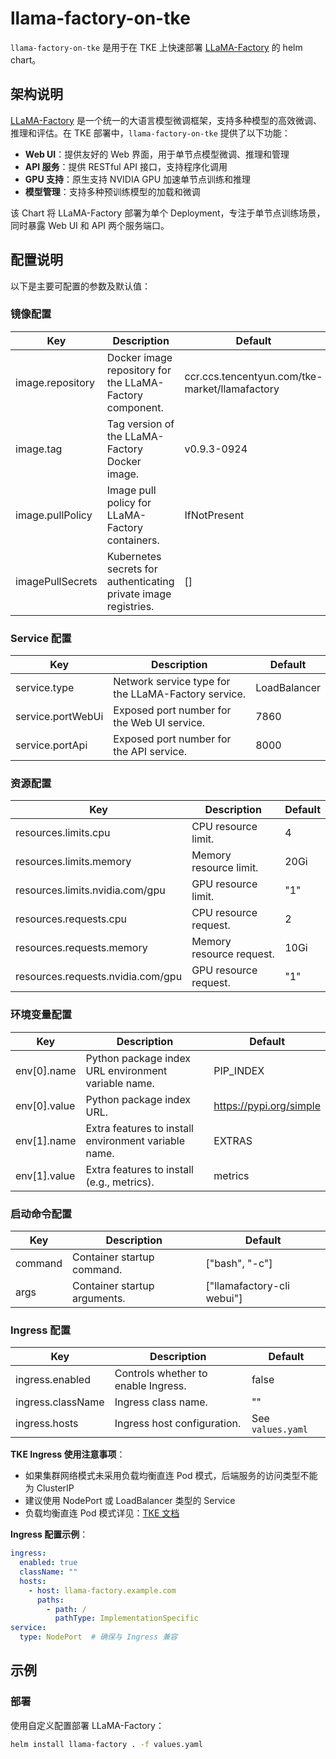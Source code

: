 # llama-factory-on-tke

`llama-factory-on-tke` 是用于在 TKE 上快速部署 [LLaMA-Factory](https://github.com/hiyouga/LLaMA-Factory) 的 helm chart。

## 架构说明

[LLaMA-Factory](https://github.com/hiyouga/LLaMA-Factory) 是一个统一的大语言模型微调框架，支持多种模型的高效微调、推理和评估。在 TKE 部署中，`llama-factory-on-tke` 提供了以下功能：

- **Web UI**：提供友好的 Web 界面，用于单节点模型微调、推理和管理
- **API 服务**：提供 RESTful API 接口，支持程序化调用
- **GPU 支持**：原生支持 NVIDIA GPU 加速单节点训练和推理
- **模型管理**：支持多种预训练模型的加载和微调

该 Chart 将 LLaMA-Factory 部署为单个 Deployment，专注于单节点训练场景，同时暴露 Web UI 和 API 两个服务端口。

## 配置说明

以下是主要可配置的参数及默认值：

### 镜像配置
| Key               | Description                                                     | Default                                             |
|-------------------|-----------------------------------------------------------------|-----------------------------------------------------|
| image.repository  | Docker image repository for the LLaMA-Factory component.        | ccr.ccs.tencentyun.com/tke-market/llamafactory       |
| image.tag         | Tag version of the LLaMA-Factory Docker image.                  | v0.9.3-0924                                         |
| image.pullPolicy  | Image pull policy for LLaMA-Factory containers.                 | IfNotPresent                                        |
| imagePullSecrets  | Kubernetes secrets for authenticating private image registries. | []                                                  |

### Service 配置
| Key                | Description                                          | Default       |
|--------------------|------------------------------------------------------|---------------|
| service.type       | Network service type for the LLaMA-Factory service. | LoadBalancer  |
| service.portWebUi  | Exposed port number for the Web UI service.         | 7860          |
| service.portApi    | Exposed port number for the API service.            | 8000          |

### 资源配置
| Key                        | Description                                          | Default  |
|----------------------------|------------------------------------------------------|----------|
| resources.limits.cpu       | CPU resource limit.                                  | 4        |
| resources.limits.memory    | Memory resource limit.                               | 20Gi     |
| resources.limits.nvidia.com/gpu | GPU resource limit.                            | "1"      |
| resources.requests.cpu     | CPU resource request.                                | 2        |
| resources.requests.memory  | Memory resource request.                             | 10Gi     |
| resources.requests.nvidia.com/gpu | GPU resource request.                        | "1"      |

### 环境变量配置
| Key                | Description                                          | Default                  |
|--------------------|------------------------------------------------------|--------------------------|
| env[0].name        | Python package index URL environment variable name. | PIP_INDEX                |
| env[0].value       | Python package index URL.                           | https://pypi.org/simple  |
| env[1].name        | Extra features to install environment variable name.| EXTRAS                   |
| env[1].value       | Extra features to install (e.g., metrics).          | metrics                  |

### 启动命令配置
| Key     | Description                                    | Default                |
|---------|------------------------------------------------|------------------------|
| command | Container startup command.                     | ["bash", "-c"]         |
| args    | Container startup arguments.                   | ["llamafactory-cli webui"] |

### Ingress 配置
| Key              | Description                                          | Default |
|------------------|------------------------------------------------------|---------|
| ingress.enabled  | Controls whether to enable Ingress.                 | false   |
| ingress.className| Ingress class name.                                  | ""      |
| ingress.hosts    | Ingress host configuration.                          | See `values.yaml` |

**TKE Ingress 使用注意事项**：
- 如果集群网络模式未采用负载均衡直连 Pod 模式，后端服务的访问类型不能为 ClusterIP
- 建议使用 NodePort 或 LoadBalancer 类型的 Service
- 负载均衡直连 Pod 模式详见：[TKE 文档](https://cloud.tencent.com/document/product/457/41897)

**Ingress 配置示例**：
```yaml
ingress:
  enabled: true
  className: ""
  hosts:
    - host: llama-factory.example.com
      paths:
        - path: /
          pathType: ImplementationSpecific
service:
  type: NodePort  # 确保与 Ingress 兼容
```

## 示例

### 部署

使用自定义配置部署 LLaMA-Factory：

```bash
helm install llama-factory . -f values.yaml
```